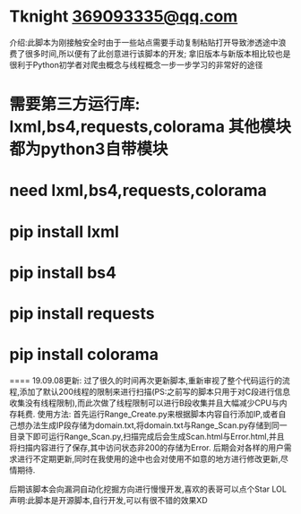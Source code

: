 # Tknight 369093335@qq.com
介绍:此脚本为刚接触安全时由于一些站点需要手动复制粘贴打开导致渗透途中浪费了很多时间,所以便有了此创意进行该脚本的开发;
拿旧版本与新版本相比较也是很利于Python初学者对爬虫概念与线程概念一步一步学习的非常好的途径
# 需要第三方运行库: lxml,bs4,requests,colorama 其他模块都为python3自带模块
# need lxml,bs4,requests,colorama
# pip install lxml
# pip install bs4
# pip install requests
# pip install colorama
====
19.09.08更新:
  过了很久的时间再次更新脚本,重新审视了整个代码运行的流程,添加了默认200线程的限制来进行扫描(PS:之前写的脚本只用于对C段进行信息收集没有线程限制),而此次做了线程限制可以进行B段收集并且大幅减少CPU与内存耗费.
  使用方法:
    首先运行Range_Create.py来根据脚本内容自行添加IP,或者自己想办法生成IP段存储为domain.txt,将domain.txt与Range_Scan.py存储到同一目录下即可运行Range_Scan.py,扫描完成后会生成Scan.html与Error.html,并且将扫描内容进行了保存,其中访问状态非200的存储为Error.
  后期会对各样的用户需求进行不定期更新,同时在我使用的途中也会对使用不如意的地方进行修改更新,尽情期待.


后期该脚本会向漏洞自动化挖掘方向进行慢慢开发,喜欢的表哥可以点个Star   LOL
声明:此脚本是开源脚本,自行开发,可以有很不错的效果XD

